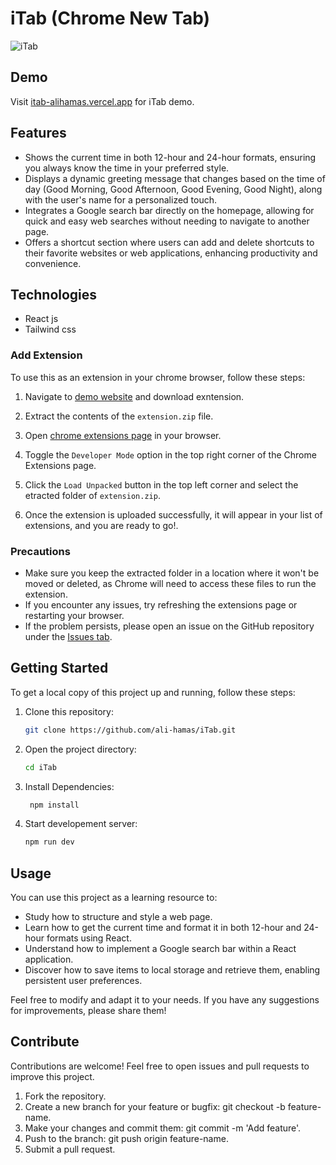 # iTab (Chrome New Tab)

![iTab](/project_img.png)

## Demo

Visit [itab-alihamas.vercel.app](https://itab-alihamas.vercel.app) for iTab demo.

## Features

- Shows the current time in both 12-hour and 24-hour formats, ensuring you always know the time in your preferred style.
- Displays a dynamic greeting message that changes based on the time of day (Good Morning, Good Afternoon, Good Evening, Good Night), along with the user's name for a personalized touch.
- Integrates a Google search bar directly on the homepage, allowing for quick and easy web searches without needing to navigate to another page.
- Offers a shortcut section where users can add and delete shortcuts to their favorite websites or web applications, enhancing productivity and convenience.

## Technologies

- React js
- Tailwind css

### Add Extension

To use this as an extension in your chrome browser, follow these steps:

1. Navigate to [demo website](https://itab-alihamas.vercel.app/extension.zip) and download exntension.

2. Extract the contents of the `extension.zip` file.

3. Open [chrome extensions page](chrome://extensions/) in your browser.

4. Toggle the `Developer Mode` option in the top right corner of the Chrome Extensions page.

5. Click the `Load Unpacked` button in the top left corner and select the etracted folder of `extension.zip`.

6. Once the extension is uploaded successfully, it will appear in your list of extensions, and you are ready to go!.

### Precautions

- Make sure you keep the extracted folder in a location where it won't be moved or deleted, as Chrome will need to access these files to run the extension.
- If you encounter any issues, try refreshing the extensions page or restarting your browser.
- If the problem persists, please open an issue on the GitHub repository under the [Issues tab](https://github.com/ali-hamas/iTab/issues).

## Getting Started

To get a local copy of this project up and running, follow these steps:

1. Clone this repository:

   ```bash
   git clone https://github.com/ali-hamas/iTab.git
   ```

2. Open the project directory:

   ```bash
   cd iTab
   ```

3. Install Dependencies:

   ```bash
    npm install
   ```

4. Start developement server:

   ```bash
   npm run dev
   ```

## Usage

You can use this project as a learning resource to:

- Study how to structure and style a web page.
- Learn how to get the current time and format it in both 12-hour and 24-hour formats using React.
- Understand how to implement a Google search bar within a React application.
- Discover how to save items to local storage and retrieve them, enabling persistent user preferences.

Feel free to modify and adapt it to your needs. If you have any suggestions for improvements, please share them!

## Contribute

Contributions are welcome! Feel free to open issues and pull requests to improve this project.

1. Fork the repository.
2. Create a new branch for your feature or bugfix: git checkout -b feature-name.
3. Make your changes and commit them: git commit -m 'Add feature'.
4. Push to the branch: git push origin feature-name.
5. Submit a pull request.
